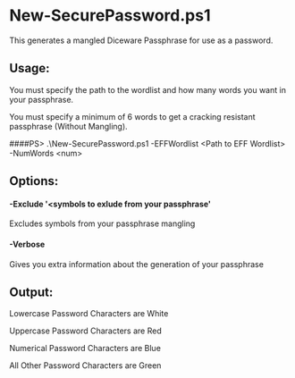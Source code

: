 # New-SecurePassword.ps1
This generates a mangled Diceware Passphrase for use as a password.

## Usage:
You must specify the path to the wordlist and how many words you want in your passphrase.

You must specify a minimum of 6 words to get a cracking resistant passphrase (Without Mangling).

####PS> .\New-SecurePassword.ps1 -EFFWordlist \<Path to EFF Wordlist\> -NumWords \<num\>

## Options:

#### -Exclude '<symbols to exlude from your passphrase'
  Excludes symbols from your passphrase mangling
#### -Verbose
  Gives you extra information about the generation of your passphrase

## Output:

Lowercase Password Characters are White

Uppercase Password Characters are Red

Numerical Password Characters are Blue

All Other Password Characters are Green 
